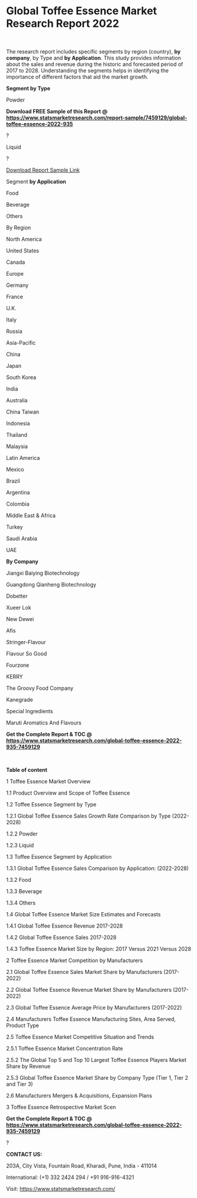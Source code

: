 <h1>Global Toffee Essence Market Research Report 2022</h1><br/><p>The research report includes specific segments by region (country), <strong>by company</strong>, by Type and <strong>by Application</strong>. This study provides information about the sales and revenue during the historic and forecasted period of 2017 to 2028. Understanding the segments helps in identifying the importance of different factors that aid the market growth.</p>
 
 
 
 <p><strong>Segment by Type</strong></p>
 
 
 
 <p>Powder</p>
 
 
 
 <div><b>Download FREE Sample of this Report @ <a href="https://www.statsmarketresearch.com/download-free-sample/7459129/global-toffee-essence-2022-935">https://www.statsmarketresearch.com/report-sample/7459129/global-toffee-essence-2022-935</a></b></div>
 
 
 
 <p>? </p>
 
 
 
 <p>Liquid</p>
 
 
 
 <p>? </p>
 
 
 
 <p><a href="https://www.statsmarketresearch.com/download-free-sample/7459129/global-toffee-essence-2022-935">Download Report Sample Link</a></p>
 
 
 
 <p>Segment <strong>by Application</strong></p>
 
 
 
 <p>Food</p>
 
 
 
 <p>Beverage</p>
 
 
 
 <p>Others</p>
 
 
 
 <p>By Region</p>
 
 
 
 <p>North America</p>
 
 
 
 <p>United States</p>
 
 
 
 <p>Canada</p>
 
 
 
 <p>Europe</p>
 
 
 
 <p>Germany</p>
 
 
 
 <p>France</p>
 
 
 
 <p>U.K.</p>
 
 
 
 <p>Italy</p>
 
 
 
 <p>Russia</p>
 
 
 
 <p>Asia-Pacific</p>
 
 
 
 <p>China</p>
 
 
 
 <p>Japan</p>
 
 
 
 <p>South Korea</p>
 
 
 
 <p>India</p>
 
 
 
 <p>Australia</p>
 
 
 
 <p>China Taiwan</p>
 
 
 
 <p>Indonesia</p>
 
 
 
 <p>Thailand</p>
 
 
 
 <p>Malaysia</p>
 
 
 
 <p>Latin America</p>
 
 
 
 <p>Mexico</p>
 
 
 
 <p>Brazil</p>
 
 
 
 <p>Argentina</p>
 
 
 
 <p>Colombia</p>
 
 
 
 <p>Middle East & Africa</p>
 
 
 
 <p>Turkey</p>
 
 
 
 <p>Saudi Arabia</p>
 
 
 
 <p>UAE</p>
 
 
 
 <p><strong>By Company</strong></p>
 
 
 
 <p>Jiangxi Baiying Biotechnology</p>
 
 
 
 <p>Guangdong Qianheng Biotechnology</p>
 
 
 
 <p>Dobetter</p>
 
 
 
 <p>Xueer Lok</p>
 
 
 
 <p>New Dewei</p>
 
 
 
 <p>Afis</p>
 
 
 
 <p>Stringer-Flavour</p>
 
 
 
 <p>Flavour So Good</p>
 
 
 
 <p>Fourzone</p>
 
 
 
 <p>KERRY</p>
 
 
 
 <p>The Groovy Food Company</p>
 
 
 
 <p>Kanegrade</p>
 
 
 
 <p>Special Ingredients</p>
 
 
 
 <p>Maruti Aromatics And Flavours</p>
 
 
 
 <div><b>Get the Complete Report & TOC @ <a href="https://www.statsmarketresearch.com/global-toffee-essence-2022-935-7459129">https://www.statsmarketresearch.com/global-toffee-essence-2022-935-7459129</a></b></div>
 
 
 
 <p><br />
 
 <b>Table of content</b></p>
 
 
 
 <p>1 Toffee Essence Market Overview<br />
 
 1.1 Product Overview and Scope of Toffee Essence<br />
 
 1.2 Toffee Essence Segment by Type<br />
 
 1.2.1 Global Toffee Essence Sales Growth Rate Comparison by Type (2022-2028)<br />
 
 1.2.2 Powder<br />
 
 1.2.3 Liquid<br />
 
 1.3 Toffee Essence Segment by Application<br />
 
 1.3.1 Global Toffee Essence Sales Comparison by Application: (2022-2028)<br />
 
 1.3.2 Food<br />
 
 1.3.3 Beverage<br />
 
 1.3.4 Others<br />
 
 1.4 Global Toffee Essence Market Size Estimates and Forecasts<br />
 
 1.4.1 Global Toffee Essence Revenue 2017-2028<br />
 
 1.4.2 Global Toffee Essence Sales 2017-2028<br />
 
 1.4.3 Toffee Essence Market Size by Region: 2017 Versus 2021 Versus 2028<br />
 
 2 Toffee Essence Market Competition by Manufacturers<br />
 
 2.1 Global Toffee Essence Sales Market Share by Manufacturers (2017-2022)<br />
 
 2.2 Global Toffee Essence Revenue Market Share by Manufacturers (2017-2022)<br />
 
 2.3 Global Toffee Essence Average Price by Manufacturers (2017-2022)<br />
 
 2.4 Manufacturers Toffee Essence Manufacturing Sites, Area Served, Product Type<br />
 
 2.5 Toffee Essence Market Competitive Situation and Trends<br />
 
 2.5.1 Toffee Essence Market Concentration Rate<br />
 
 2.5.2 The Global Top 5 and Top 10 Largest Toffee Essence Players Market Share by Revenue<br />
 
 2.5.3 Global Toffee Essence Market Share by Company Type (Tier 1, Tier 2 and Tier 3)<br />
 
 2.6 Manufacturers Mergers & Acquisitions, Expansion Plans<br />
 
 3 Toffee Essence Retrospective Market Scen</p>
 
 
 
 <div><b>Get the Complete Report & TOC @ <a href="https://www.statsmarketresearch.com/global-toffee-essence-2022-935-7459129">https://www.statsmarketresearch.com/global-toffee-essence-2022-935-7459129</a></b></div>
 
 
 
 <p>? </p>
 
 
 
 <p><b>CONTACT US:</b><br />
 
 203A, City Vista, Fountain Road, Kharadi, Pune, India - 411014<br />
 
 International: (+1) 332 2424 294 / +91 916-916-4321<br />
 
 Visit: <a href="https://www.statsmarketresearch.com/">https://www.statsmarketresearch.com/</a></p>